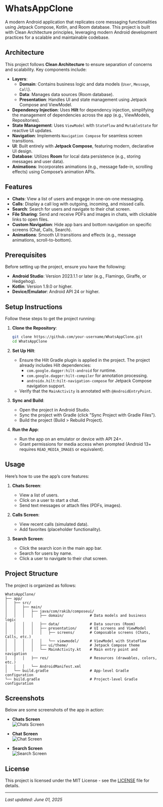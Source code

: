 # WhatsAppClone

A modern Android application that replicates core messaging functionalities using Jetpack Compose, Kotlin, and Room database. This project is built with Clean Architecture principles, leveraging modern Android development practices for a scalable and maintainable codebase.

## Architecture

This project follows **Clean Architecture** to ensure separation of concerns and scalability. Key components include:

- **Layers**:
  - **Domain**: Contains business logic and data models (`User`, `Message`, `Call`).
  - **Data**: Manages data sources (Room database).
  - **Presentation**: Handles UI and state management using Jetpack Compose and ViewModel.
- **Dependency Injection**: Uses **Hilt** for dependency injection, simplifying the management of dependencies across the app (e.g., ViewModels, Repositories).
- **State Management**: Uses `ViewModel` with `StateFlow` and `MutableState` for reactive UI updates.
- **Navigation**: Implements `Navigation Compose` for seamless screen transitions.
- **UI**: Built entirely with **Jetpack Compose**, featuring modern, declarative UI design.
- **Database**: Utilizes **Room** for local data persistence (e.g., storing messages and user data).
- **Animations**: Incorporates animations (e.g., message fade-in, scrolling effects) using Compose’s animation APIs.

## Features

- **Chats**: View a list of users and engage in one-on-one messaging.
- **Calls**: Display a call log with outgoing, incoming, and missed calls.
- **Search**: Search for users and navigate to their chat screen.
- **File Sharing**: Send and receive PDFs and images in chats, with clickable links to open files.
- **Custom Navigation**: Hide app bars and bottom navigation on specific screens (Chat, Calls, Search).
- **Animations**: Smooth UI transitions and effects (e.g., message animations, scroll-to-bottom).

## Prerequisites

Before setting up the project, ensure you have the following:

- **Android Studio**: Version 2023.1.1 or later (e.g., Flamingo, Giraffe, or Hedgehog).
- **Kotlin**: Version 1.9.0 or higher.
- **Device/Emulator**: Android API 24 or higher.

## Setup Instructions

Follow these steps to get the project running:

1. **Clone the Repository**:
   ```bash
   git clone https://github.com/your-username/WhatsAppClone.git
   cd WhatsAppClone
   ```

2. **Set Up Hilt**:
   - Ensure the Hilt Gradle plugin is applied in the project. The project already includes Hilt dependencies:
     - `com.google.dagger:hilt-android` for runtime.
     - `com.google.dagger:hilt-compiler` for annotation processing.
     - `androidx.hilt:hilt-navigation-compose` for Jetpack Compose navigation support.
   - Verify that the `MainActivity` is annotated with `@AndroidEntryPoint`.

3. **Sync and Build**:
   - Open the project in Android Studio.
   - Sync the project with Gradle (click "Sync Project with Gradle Files").
   - Build the project (Build > Rebuild Project).

4. **Run the App**:
   - Run the app on an emulator or device with API 24+.
   - Grant permissions for media access when prompted (Android 13+ requires `READ_MEDIA_IMAGES` or equivalent).

## Usage

Here’s how to use the app’s core features:

1. **Chats Screen**:
   - View a list of users.
   - Click on a user to start a chat.
   - Send text messages or attach files (PDFs, images).

2. **Calls Screen**:
   - View recent calls (simulated data).
   - Add favorites (placeholder functionality).

3. **Search Screen**:
   - Click the search icon in the main app bar.
   - Search for users by name.
   - Click a user to navigate to their chat screen.

## Project Structure

The project is organized as follows:

```
WhatsAppClone/
├── app/
│   ├── src/
│   │   ├── main/
│   │   │   ├── java/com/rakib/composeui/
│   │   │   │   ├── domain/            # Data models and business logic
│   │   │   │   ├── data/              # Data sources (Room)
│   │   │   │   ├── presentation/      # UI screens and ViewModel
│   │   │   │   │   ├── screens/       # Composable screens (Chats, Calls, etc.)
│   │   │   │   │   └── viewmodel/     # ViewModel with StateFlow
│   │   │   │   ├── ui/theme/          # Jetpack Compose theme
│   │   │   │   └── MainActivity.kt    # Main entry point and navigation
│   │   │   ├── res/                   # Resources (drawables, colors, etc.)
│   │   │   └── AndroidManifest.xml
│   └── build.gradle                   # App-level Gradle configuration
└── build.gradle                       # Project-level Gradle configuration
```

## Screenshots

Below are some screenshots of the app in action:

- **Chats Screen**  
  ![Chats Screen](https://raw.githubusercontent.com/rakibcse99/composeui/refs/heads/master/app/src/main/res/drawable/image1.jpeg)

- **Chat Screen**  
  ![Chat Screen](https://raw.githubusercontent.com/rakibcse99/composeui/refs/heads/master/app/src/main/res/drawable/image2.jpeg)

- **Search Screen**  
  ![Search Screen](https://raw.githubusercontent.com/rakibcse99/composeui/refs/heads/master/app/src/main/res/drawable/image3.jpeg)



## License

This project is licensed under the MIT License - see the [LICENSE](LICENSE) file for details.

---

*Last updated: June 01, 2025*
